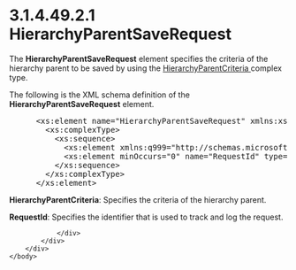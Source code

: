 <html dir="LTR" xmlns:mshelp="http://msdn.microsoft.com/mshelp" xmlns:ddue="http://ddue.schemas.microsoft.com/authoring/2003/5" xmlns:xlink="http://www.w3.org/1999/xlink" xmlns:tool="http://www.microsoft.com/tooltip">
    <head>
        <meta http-equiv="Content-Type" content="text/html; CHARSET=utf-8"></meta>
        <meta name="save" content="history"></meta>
        <title>3.1.4.49.2.1 HierarchyParentSaveRequest</title>
        <xml>
            <mshelp:toctitle title="3.1.4.49.2.1 HierarchyParentSaveRequest"></mshelp:toctitle>
            <mshelp:rltitle title="[MS-SSMDSWS-15]: HierarchyParentSaveRequest"></mshelp:rltitle>
            <mshelp:keyword index="A" term="99768ed8-e655-43c9-b650-d3dd73d21474"></mshelp:keyword>
            <mshelp:attr name="DCSext.ContentType" value="open specification"></mshelp:attr>
            <mshelp:attr name="AssetID" value="99768ed8-e655-43c9-b650-d3dd73d21474"></mshelp:attr>
            <mshelp:attr name="TopicType" value="kbRef"></mshelp:attr>
            <mshelp:attr name="DCSext.Title" value="[MS-SSMDSWS-15]: HierarchyParentSaveRequest" />
        </xml>
    </head>
    <body>
        <div id="header">
            <h1 class="heading">3.1.4.49.2.1 HierarchyParentSaveRequest</h1>
        </div>
        <div id="mainSection">
            <div id="mainBody">
                <div id="allHistory" class="saveHistory"></div>
                <div id="sectionSection0" class="section" name="collapseableSection">
                    

<p>The <b>HierarchyParentSaveRequest</b> element specifies the
criteria of the hierarchy parent to be saved by using the <a href="017da98d-912b-4572-84e6-dce879cf31c8.html">HierarchyParentCriteria </a>complex
type.</p>

<p>The following is the XML schema definition of the <b>HierarchyParentSaveRequest</b>
element.</p>

<dl>
<dd>
<div><pre> &lt;xs:element name=&quot;HierarchyParentSaveRequest&quot; xmlns:xs=&quot;http://www.w3.org/2001/XMLSchema&quot;&gt;
   &lt;xs:complexType&gt;
     &lt;xs:sequence&gt;
       &lt;xs:element xmlns:q999=&quot;http://schemas.microsoft.com/sqlserver/masterdataservices/2009/09&quot; minOccurs=&quot;0&quot; name=&quot;HierarchyParentCriteria&quot; nillable=&quot;true&quot; type=&quot;q999:HierarchyParentCriteria&quot; /&gt;
       &lt;xs:element minOccurs=&quot;0&quot; name=&quot;RequestId&quot; type=&quot;ser:guid&quot; /&gt;
     &lt;/xs:sequence&gt;
   &lt;/xs:complexType&gt;
 &lt;/xs:element&gt;
</pre></div>
</dd></dl>

<p><b>HierarchyParentCriteria</b>: Specifies the
criteria of the hierarchy parent.</p>

<p><b>RequestId</b>: Specifies the identifier that is
used to track and log the request.</p>


                </div>
            </div>
        </div>
    </body>
</html>